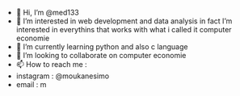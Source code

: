 - 👋 Hi, I’m @med133
- 👀 I’m interested in web development and data analysis in fact I’m interested in everythins that works with what i called it computer economie
- 🌱 I’m currently learning python and also c language
- 💞️ I’m looking to collaborate on computer economie
- 📫 How to reach me :
- instagram : @moukanesimo
- email : m

<!---
med133/med133 is a ✨ special ✨ repository because its `README.md` (this file) appears on your GitHub profile.
You can click the Preview link to take a look at your changes.
--->
